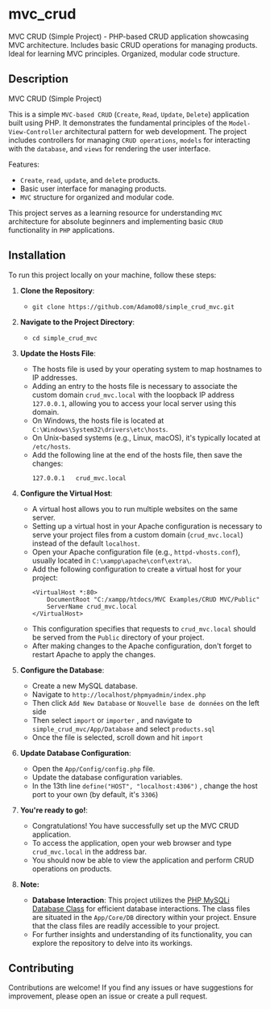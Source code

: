 # mvc_crud
MVC CRUD (Simple Project) - PHP-based CRUD application showcasing MVC architecture. Includes basic CRUD operations for managing products. Ideal for learning MVC principles. Organized, modular code structure.

## Description
MVC CRUD (Simple Project)

This is a simple ```MVC-based CRUD``` (```Create```, ```Read```, ```Update```, ```Delete```) application built using PHP. It demonstrates the fundamental principles of the ```Model-View-Controller``` architectural pattern for web development. The project includes controllers for managing ```CRUD operations```, ```models``` for interacting with the ```database```, and ```views``` for rendering the user interface.

Features:
- ```Create```, ```read```, ```update```, and ```delete``` products.
- Basic user interface for managing products.
- ```MVC``` structure for organized and modular code.

This project serves as a learning resource for understanding ```MVC``` architecture for absolute beginners and implementing basic ```CRUD``` functionality in ```PHP``` applications.


## Installation
To run this project locally on your machine, follow these steps:

1. **Clone the Repository**:
   - ```git clone https://github.com/Adamo08/simple_crud_mvc.git```
2. **Navigate to the Project Directory**:
   - ```cd simple_crud_mvc```
3. **Update the Hosts File**:
   - The hosts file is used by your operating system to map hostnames to IP addresses.
   - Adding an entry to the hosts file is necessary to associate the custom domain `crud_mvc.local` with the loopback IP address `127.0.0.1`, allowing you to access your local server using this domain.
   - On Windows, the hosts file is located at `C:\Windows\System32\drivers\etc\hosts`.
   - On Unix-based systems (e.g., Linux, macOS), it's typically located at `/etc/hosts`.
   - Add the following line at the end of the hosts file, then save the changes:
     ```
     127.0.0.1   crud_mvc.local
     ```

4. **Configure the Virtual Host**:
   - A virtual host allows you to run multiple websites on the same server.
   - Setting up a virtual host in your Apache configuration is necessary to serve your project files from a custom domain (`crud_mvc.local`) instead of the default `localhost`.
   - Open your Apache configuration file (e.g., `httpd-vhosts.conf`), usually located in `C:\xampp\apache\conf\extra\`.
   - Add the following configuration to create a virtual host for your project:
     ```
     <VirtualHost *:80>
         DocumentRoot "C:/xampp/htdocs/MVC Examples/CRUD MVC/Public"
         ServerName crud_mvc.local
     </VirtualHost>
     ```
   - This configuration specifies that requests to `crud_mvc.local` should be served from the `Public` directory of your project.
   - After making changes to the Apache configuration, don't forget to restart Apache to apply the changes.


5. **Configure the Database**:
   - Create a new MySQL database.
   - Navigate to ```http://localhost/phpmyadmin/index.php```
   - Then click ```Add New Database``` or ```Nouvelle base de données``` on the left side
   - Then select ```import``` or ```importer``` , and navigate to ```simple_crud_mvc/App/Database``` and select ```products.sql```
   - Once the file is selected, scroll down and hit ```import``` 

6. **Update Database Configuration**:
   - Open the `App/Config/config.php` file.
   - Update the database configuration variables.
   - In the 13th line ```define("HOST", "localhost:4306")``` , change the host port to your own (by default, it's  ```3306```)

7. **You're ready to go!**: 
   - Congratulations! You have successfully set up the MVC CRUD application.
   - To access the application, open your web browser and type `crud_mvc.local` in the address bar.
   - You should now be able to view the application and perform CRUD operations on products.

8. **Note:**
   - **Database Interaction**: This project utilizes the [PHP MySQLi Database Class](https://github.com/ThingEngineer/PHP-MySQLi-Database-Class) for efficient database interactions. The class files are situated in the `App/Core/DB` directory within your project. Ensure that the class files are readily accessible to your project.
   - For further insights and understanding of its functionality, you can explore the repository to delve into its workings.



## Contributing
Contributions are welcome! If you find any issues or have suggestions for improvement, please open an issue or create a pull request.

